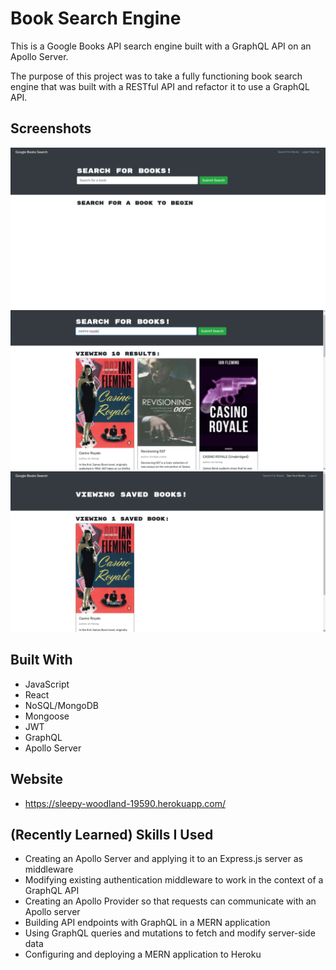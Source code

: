 # Book Search Engine

This is a Google Books API search engine built with a GraphQL API on an Apollo Server. 

The purpose of this project was to take a fully functioning book search engine that was built with a RESTful API and refactor it to use a GraphQL API.

## Screenshots
![Book Search Engine Screen Shot](./assets/bookSearchPic1.png)
![Book Search Engine Screen Shot](./assets/bookSearchPic2.png)
![Book Search Engine Screen Shot](./assets/bookSearchPic3.png)

## Built With
* JavaScript
* React
* NoSQL/MongoDB
* Mongoose
* JWT
* GraphQL
* Apollo Server

## Website
* https://sleepy-woodland-19590.herokuapp.com/

## (Recently Learned) Skills I Used
* Creating an Apollo Server and applying it to an Express.js server as middleware
* Modifying existing authentication middleware to work in the context of a GraphQL API
* Creating an Apollo Provider so that requests can communicate with an Apollo server
* Building API endpoints with GraphQL in a MERN application
* Using GraphQL queries and mutations to fetch and modify server-side data
* Configuring and deploying a MERN application to Heroku
